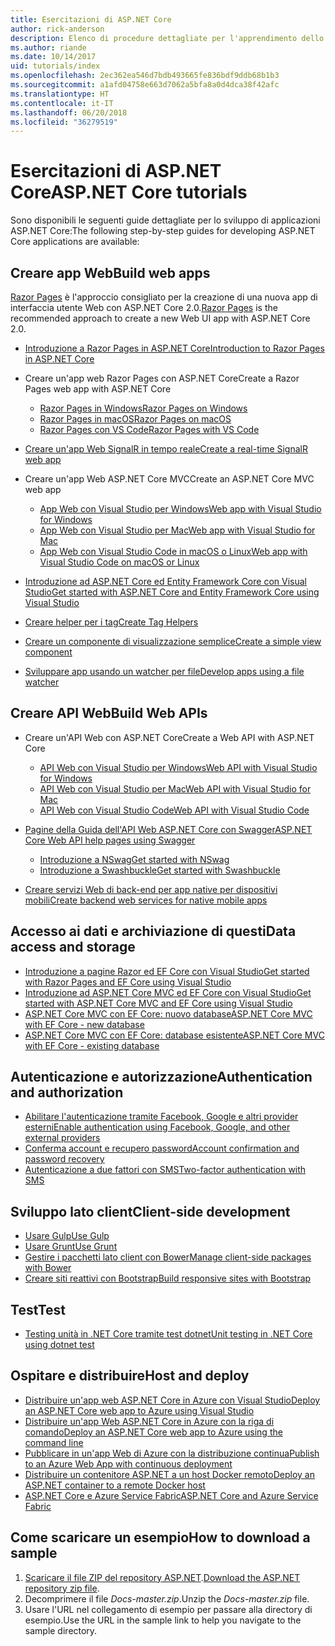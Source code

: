 ```yaml
---
title: Esercitazioni di ASP.NET Core
author: rick-anderson
description: Elenco di procedure dettagliate per l'apprendimento dello sviluppo di applicazioni ASP.NET Core.
ms.author: riande
ms.date: 10/14/2017
uid: tutorials/index
ms.openlocfilehash: 2ec362ea546d7bdb493665fe836bdf9ddb68b1b3
ms.sourcegitcommit: a1afd04758e663d7062a5bfa8a0d4dca38f42afc
ms.translationtype: HT
ms.contentlocale: it-IT
ms.lasthandoff: 06/20/2018
ms.locfileid: "36279519"
---
```

# <a name="aspnet-core-tutorials"></a><span data-ttu-id="bcf81-103">Esercitazioni di ASP.NET Core</span><span class="sxs-lookup"><span data-stu-id="bcf81-103">ASP.NET Core tutorials</span></span>

<span data-ttu-id="bcf81-104">Sono disponibili le seguenti guide dettagliate per lo sviluppo di applicazioni ASP.NET Core:</span><span class="sxs-lookup"><span data-stu-id="bcf81-104">The following step-by-step guides for developing ASP.NET Core applications are available:</span></span>

## <a name="build-web-apps"></a><span data-ttu-id="bcf81-105">Creare app Web</span><span class="sxs-lookup"><span data-stu-id="bcf81-105">Build web apps</span></span>

<span data-ttu-id="bcf81-106">[Razor Pages](xref:razor-pages/index) è l'approccio consigliato per la creazione di una nuova app di interfaccia utente Web con ASP.NET Core 2.0.</span><span class="sxs-lookup"><span data-stu-id="bcf81-106">[Razor Pages](xref:razor-pages/index) is the recommended approach to create a new Web UI app with ASP.NET Core 2.0.</span></span>

* [<span data-ttu-id="bcf81-107">Introduzione a Razor Pages in ASP.NET Core</span><span class="sxs-lookup"><span data-stu-id="bcf81-107">Introduction to Razor Pages in ASP.NET Core</span></span>](xref:razor-pages/index)
* <span data-ttu-id="bcf81-108">Creare un'app web Razor Pages con ASP.NET Core</span><span class="sxs-lookup"><span data-stu-id="bcf81-108">Create a Razor Pages web app with ASP.NET Core</span></span>

   * [<span data-ttu-id="bcf81-109">Razor Pages in Windows</span><span class="sxs-lookup"><span data-stu-id="bcf81-109">Razor Pages on Windows</span></span>](xref:tutorials/razor-pages/index)
   * [<span data-ttu-id="bcf81-110">Razor Pages in macOS</span><span class="sxs-lookup"><span data-stu-id="bcf81-110">Razor Pages on macOS</span></span>](xref:tutorials/razor-pages-mac/index)
   * [<span data-ttu-id="bcf81-111">Razor Pages con VS Code</span><span class="sxs-lookup"><span data-stu-id="bcf81-111">Razor Pages with VS Code</span></span>](xref:tutorials/razor-pages-vsc/index)  

* [<span data-ttu-id="bcf81-112">Creare un'app Web SignalR in tempo reale</span><span class="sxs-lookup"><span data-stu-id="bcf81-112">Create a real-time SignalR web app</span></span>](xref:tutorials/signalr)

* <span data-ttu-id="bcf81-113">Creare un'app Web ASP.NET Core MVC</span><span class="sxs-lookup"><span data-stu-id="bcf81-113">Create an ASP.NET Core MVC web app</span></span>

   * [<span data-ttu-id="bcf81-114">App Web con Visual Studio per Windows</span><span class="sxs-lookup"><span data-stu-id="bcf81-114">Web app with Visual Studio for Windows</span></span>](xref:tutorials/first-mvc-app/index)
   * [<span data-ttu-id="bcf81-115">App Web con Visual Studio per Mac</span><span class="sxs-lookup"><span data-stu-id="bcf81-115">Web app with Visual Studio for Mac</span></span>](xref:tutorials/first-mvc-app-mac/index)
   * [<span data-ttu-id="bcf81-116">App Web con Visual Studio Code in macOS o Linux</span><span class="sxs-lookup"><span data-stu-id="bcf81-116">Web app with Visual Studio Code on macOS or Linux</span></span>](xref:tutorials/first-mvc-app-xplat/index)

* [<span data-ttu-id="bcf81-117">Introduzione ad ASP.NET Core ed Entity Framework Core con Visual Studio</span><span class="sxs-lookup"><span data-stu-id="bcf81-117">Get started with ASP.NET Core and Entity Framework Core using Visual Studio</span></span>](xref:data/ef-mvc/index)
* [<span data-ttu-id="bcf81-118">Creare helper per i tag</span><span class="sxs-lookup"><span data-stu-id="bcf81-118">Create Tag Helpers</span></span>](xref:mvc/views/tag-helpers/authoring)
* [<span data-ttu-id="bcf81-119">Creare un componente di visualizzazione semplice</span><span class="sxs-lookup"><span data-stu-id="bcf81-119">Create a simple view component</span></span>](xref:mvc/views/view-components#walkthrough-creating-a-simple-view-component)
* [<span data-ttu-id="bcf81-120">Sviluppare app usando un watcher per file</span><span class="sxs-lookup"><span data-stu-id="bcf81-120">Develop apps using a file watcher</span></span>](xref:tutorials/dotnet-watch)

## <a name="build-web-apis"></a><span data-ttu-id="bcf81-121">Creare API Web</span><span class="sxs-lookup"><span data-stu-id="bcf81-121">Build Web APIs</span></span>

* <span data-ttu-id="bcf81-122">Creare un'API Web con ASP.NET Core</span><span class="sxs-lookup"><span data-stu-id="bcf81-122">Create a Web API with ASP.NET Core</span></span>

  * [<span data-ttu-id="bcf81-123">API Web con Visual Studio per Windows</span><span class="sxs-lookup"><span data-stu-id="bcf81-123">Web API with Visual Studio for Windows</span></span>](xref:tutorials/first-web-api)
  * [<span data-ttu-id="bcf81-124">API Web con Visual Studio per Mac</span><span class="sxs-lookup"><span data-stu-id="bcf81-124">Web API with Visual Studio for Mac</span></span>](xref:tutorials/first-web-api-mac)
  * [<span data-ttu-id="bcf81-125">API Web con Visual Studio Code</span><span class="sxs-lookup"><span data-stu-id="bcf81-125">Web API with Visual Studio Code</span></span>](xref:tutorials/web-api-vsc)

* [<span data-ttu-id="bcf81-126">Pagine della Guida dell'API Web ASP.NET Core con Swagger</span><span class="sxs-lookup"><span data-stu-id="bcf81-126">ASP.NET Core Web API help pages using Swagger</span></span>](xref:tutorials/web-api-help-pages-using-swagger)
  * [<span data-ttu-id="bcf81-127">Introduzione a NSwag</span><span class="sxs-lookup"><span data-stu-id="bcf81-127">Get started with NSwag</span></span>](xref:tutorials/get-started-with-nswag)
  * [<span data-ttu-id="bcf81-128">Introduzione a Swashbuckle</span><span class="sxs-lookup"><span data-stu-id="bcf81-128">Get started with Swashbuckle</span></span>](xref:tutorials/get-started-with-swashbuckle)

* [<span data-ttu-id="bcf81-129">Creare servizi Web di back-end per app native per dispositivi mobili</span><span class="sxs-lookup"><span data-stu-id="bcf81-129">Create backend web services for native mobile apps</span></span>](xref:mobile/native-mobile-backend)

## <a name="data-access-and-storage"></a><span data-ttu-id="bcf81-130">Accesso ai dati e archiviazione di questi</span><span class="sxs-lookup"><span data-stu-id="bcf81-130">Data access and storage</span></span>

* [<span data-ttu-id="bcf81-131">Introduzione a pagine Razor ed EF Core con Visual Studio</span><span class="sxs-lookup"><span data-stu-id="bcf81-131">Get started with Razor Pages and EF Core using Visual Studio</span></span>](xref:data/ef-rp/intro)
* [<span data-ttu-id="bcf81-132">Introduzione ad ASP.NET Core MVC ed EF Core con Visual Studio</span><span class="sxs-lookup"><span data-stu-id="bcf81-132">Get started with ASP.NET Core MVC and EF Core using Visual Studio</span></span>](xref:data/ef-mvc/index)
* [<span data-ttu-id="bcf81-133">ASP.NET Core MVC con EF Core: nuovo database</span><span class="sxs-lookup"><span data-stu-id="bcf81-133">ASP.NET Core MVC with EF Core - new database</span></span>](/ef/core/get-started/aspnetcore/new-db)
* [<span data-ttu-id="bcf81-134">ASP.NET Core MVC con EF Core: database esistente</span><span class="sxs-lookup"><span data-stu-id="bcf81-134">ASP.NET Core MVC with EF Core - existing database</span></span>](/ef/core/get-started/aspnetcore/existing-db)

## <a name="authentication-and-authorization"></a><span data-ttu-id="bcf81-135">Autenticazione e autorizzazione</span><span class="sxs-lookup"><span data-stu-id="bcf81-135">Authentication and authorization</span></span>

* [<span data-ttu-id="bcf81-136">Abilitare l'autenticazione tramite Facebook, Google e altri provider esterni</span><span class="sxs-lookup"><span data-stu-id="bcf81-136">Enable authentication using Facebook, Google, and other external providers</span></span>](xref:security/authentication/social/index)
* [<span data-ttu-id="bcf81-137">Conferma account e recupero password</span><span class="sxs-lookup"><span data-stu-id="bcf81-137">Account confirmation and password recovery</span></span>](xref:security/authentication/accconfirm)
* [<span data-ttu-id="bcf81-138">Autenticazione a due fattori con SMS</span><span class="sxs-lookup"><span data-stu-id="bcf81-138">Two-factor authentication with SMS</span></span>](xref:security/authentication/2fa)

## <a name="client-side-development"></a><span data-ttu-id="bcf81-139">Sviluppo lato client</span><span class="sxs-lookup"><span data-stu-id="bcf81-139">Client-side development</span></span>

* [<span data-ttu-id="bcf81-140">Usare Gulp</span><span class="sxs-lookup"><span data-stu-id="bcf81-140">Use Gulp</span></span>](xref:client-side/using-gulp)
* [<span data-ttu-id="bcf81-141">Usare Grunt</span><span class="sxs-lookup"><span data-stu-id="bcf81-141">Use Grunt</span></span>](xref:client-side/using-grunt)
* [<span data-ttu-id="bcf81-142">Gestire i pacchetti lato client con Bower</span><span class="sxs-lookup"><span data-stu-id="bcf81-142">Manage client-side packages with Bower</span></span>](xref:client-side/bower)
* [<span data-ttu-id="bcf81-143">Creare siti reattivi con Bootstrap</span><span class="sxs-lookup"><span data-stu-id="bcf81-143">Build responsive sites with Bootstrap</span></span>](xref:client-side/bootstrap)

## <a name="test"></a><span data-ttu-id="bcf81-144">Test</span><span class="sxs-lookup"><span data-stu-id="bcf81-144">Test</span></span>

* [<span data-ttu-id="bcf81-145">Testing unità in .NET Core tramite test dotnet</span><span class="sxs-lookup"><span data-stu-id="bcf81-145">Unit testing in .NET Core using dotnet test</span></span>](/dotnet/articles/core/testing/unit-testing-with-dotnet-test)

## <a name="host-and-deploy"></a><span data-ttu-id="bcf81-146">Ospitare e distribuire</span><span class="sxs-lookup"><span data-stu-id="bcf81-146">Host and deploy</span></span>

* [<span data-ttu-id="bcf81-147">Distribuire un'app web ASP.NET Core in Azure con Visual Studio</span><span class="sxs-lookup"><span data-stu-id="bcf81-147">Deploy an ASP.NET Core web app to Azure using Visual Studio</span></span>](xref:tutorials/publish-to-azure-webapp-using-vs)
* [<span data-ttu-id="bcf81-148">Distribuire un'app Web ASP.NET Core in Azure con la riga di comando</span><span class="sxs-lookup"><span data-stu-id="bcf81-148">Deploy an ASP.NET Core web app to Azure using the command line</span></span>](xref:tutorials/publish-to-azure-webapp-using-cli)
* [<span data-ttu-id="bcf81-149">Pubblicare in un'app Web di Azure con la distribuzione continua</span><span class="sxs-lookup"><span data-stu-id="bcf81-149">Publish to an Azure Web App with continuous deployment</span></span>](xref:host-and-deploy/azure-apps/azure-continuous-deployment)
* [<span data-ttu-id="bcf81-150">Distribuire un contenitore ASP.NET a un host Docker remoto</span><span class="sxs-lookup"><span data-stu-id="bcf81-150">Deploy an ASP.NET container to a remote Docker host</span></span>](/azure/vs-azure-tools-docker-hosting-web-apps-in-docker)
* [<span data-ttu-id="bcf81-151">ASP.NET Core e Azure Service Fabric</span><span class="sxs-lookup"><span data-stu-id="bcf81-151">ASP.NET Core and Azure Service Fabric</span></span>](/azure/service-fabric/service-fabric-add-a-web-frontend)

<a name="download"></a>
## <a name="how-to-download-a-sample"></a><span data-ttu-id="bcf81-152">Come scaricare un esempio</span><span class="sxs-lookup"><span data-stu-id="bcf81-152">How to download a sample</span></span>

1. <span data-ttu-id="bcf81-153">[Scaricare il file ZIP del repository ASP.NET](https://codeload.github.com/aspnet/Docs/zip/master).</span><span class="sxs-lookup"><span data-stu-id="bcf81-153">[Download the ASP.NET repository zip file](https://codeload.github.com/aspnet/Docs/zip/master).</span></span>
1. <span data-ttu-id="bcf81-154">Decomprimere il file *Docs-master.zip*.</span><span class="sxs-lookup"><span data-stu-id="bcf81-154">Unzip the *Docs-master.zip* file.</span></span>
1. <span data-ttu-id="bcf81-155">Usare l'URL nel collegamento di esempio per passare alla directory di esempio.</span><span class="sxs-lookup"><span data-stu-id="bcf81-155">Use the URL in the sample link to help you navigate to the sample directory.</span></span>
